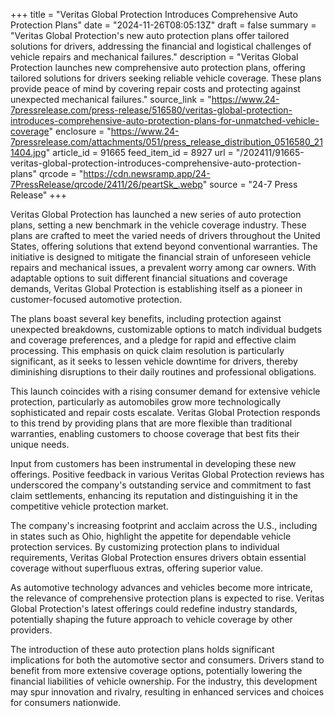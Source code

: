 +++
title = "Veritas Global Protection Introduces Comprehensive Auto Protection Plans"
date = "2024-11-26T08:05:13Z"
draft = false
summary = "Veritas Global Protection's new auto protection plans offer tailored solutions for drivers, addressing the financial and logistical challenges of vehicle repairs and mechanical failures."
description = "Veritas Global Protection launches new comprehensive auto protection plans, offering tailored solutions for drivers seeking reliable vehicle coverage. These plans provide peace of mind by covering repair costs and protecting against unexpected mechanical failures."
source_link = "https://www.24-7pressrelease.com/press-release/516580/veritas-global-protection-introduces-comprehensive-auto-protection-plans-for-unmatched-vehicle-coverage"
enclosure = "https://www.24-7pressrelease.com/attachments/051/press_release_distribution_0516580_211404.jpg"
article_id = 91665
feed_item_id = 8927
url = "/202411/91665-veritas-global-protection-introduces-comprehensive-auto-protection-plans"
qrcode = "https://cdn.newsramp.app/24-7PressRelease/qrcode/2411/26/peartSk_.webp"
source = "24-7 Press Release"
+++

<p>Veritas Global Protection has launched a new series of auto protection plans, setting a new benchmark in the vehicle coverage industry. These plans are crafted to meet the varied needs of drivers throughout the United States, offering solutions that extend beyond conventional warranties. The initiative is designed to mitigate the financial strain of unforeseen vehicle repairs and mechanical issues, a prevalent worry among car owners. With adaptable options to suit different financial situations and coverage demands, Veritas Global Protection is establishing itself as a pioneer in customer-focused automotive protection.</p><p>The plans boast several key benefits, including protection against unexpected breakdowns, customizable options to match individual budgets and coverage preferences, and a pledge for rapid and effective claim processing. This emphasis on quick claim resolution is particularly significant, as it seeks to lessen vehicle downtime for drivers, thereby diminishing disruptions to their daily routines and professional obligations.</p><p>This launch coincides with a rising consumer demand for extensive vehicle protection, particularly as automobiles grow more technologically sophisticated and repair costs escalate. Veritas Global Protection responds to this trend by providing plans that are more flexible than traditional warranties, enabling customers to choose coverage that best fits their unique needs.</p><p>Input from customers has been instrumental in developing these new offerings. Positive feedback in various Veritas Global Protection reviews has underscored the company's outstanding service and commitment to fast claim settlements, enhancing its reputation and distinguishing it in the competitive vehicle protection market.</p><p>The company's increasing footprint and acclaim across the U.S., including in states such as Ohio, highlight the appetite for dependable vehicle protection services. By customizing protection plans to individual requirements, Veritas Global Protection ensures drivers obtain essential coverage without superfluous extras, offering superior value.</p><p>As automotive technology advances and vehicles become more intricate, the relevance of comprehensive protection plans is expected to rise. Veritas Global Protection's latest offerings could redefine industry standards, potentially shaping the future approach to vehicle coverage by other providers.</p><p>The introduction of these auto protection plans holds significant implications for both the automotive sector and consumers. Drivers stand to benefit from more extensive coverage options, potentially lowering the financial liabilities of vehicle ownership. For the industry, this development may spur innovation and rivalry, resulting in enhanced services and choices for consumers nationwide.</p>
